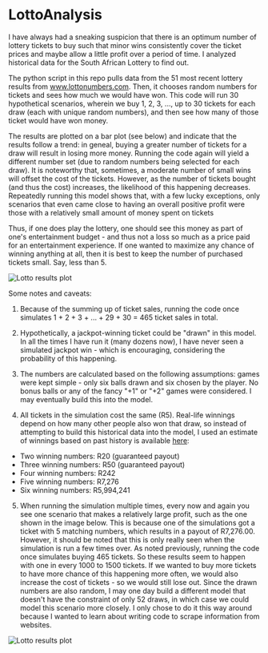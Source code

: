 # LottoAnalysis
I have always had a sneaking suspicion that there is an optimum number of lottery tickets to buy such that minor wins consistently cover the ticket prices and maybe allow a little profit over a period of time. I analyzed historical data for the South African Lottery to find out. 

The python script in this repo pulls data from the 51 most recent lottery results from www.lottonumbers.com. Then, it chooses random numbers for tickets and sees how much we would have won. This code will run 30 hypothetical scenarios, wherein we buy 1, 2, 3, ..., up to 30 tickets for each draw (each with unique random numbers), and then see how many of those ticket would have won money.

The results are plotted on a bar plot (see below) and indicate that the results follow a trend: in geneal, buying a greater number of tickets for a draw will result in losing more money. Running the code again will yield a different number set (due to random numbers being selected for each draw). It is noteworthy that, sometimes, a moderate number of small wins will offset the cost of the tickets. However, as the number of tickets bought (and thus the cost) increases, the likelihood of this happening decreases. Repeatedly running this model shows that, with a few lucky exceptions, only scenarios that even came close to having an overall positive profit were those with a relatively small amount of money spent on tickets

Thus, if one does play the lottery, one should see this money as part of one's entertainment budget - and thus not a loss so much as a price paid for an entertainment experience. If one wanted to maximize any chance of winning anything at all, then it is best to keep the number of purchased tickets small. Say, less than 5.

![Lotto results plot](https://github.com/MProx/LottoAnalysis/blob/master/Normal.png)

Some notes and caveats:
1. Because of the summing up of ticket sales, running the code once simulates 1 + 2 + 3 + ... + 29 + 30 =  465 ticket sales in total. 

2. Hypothetically, a jackpot-winning ticket could be "drawn" in this model. In all the times I have run it (many dozens now), I have never seen a simulated jackpot win - which is encouraging, considering the probability of this happening. 

3. The numbers are calculated based on the following assumptions: games were kept simple - only six balls drawn and six chosen by the player. No bonus balls or any of the fancy "+1" or "+2" games were considered. I may eventually build this into the model.

4. All tickets in the simulation cost the same (R5). Real-life winnings depend on how many other people also won that draw, so instead of attempting to build this historical data into the model, I used an estimate of winnings based on past history is available [here](https://www.lotteryresults.co.za/lotto/):
* Two winning numbers: R20 (guaranteed payout)
* Three winning numbers: R50 (guaranteed payout)
* Four winning numbers: R242
* Five winning numbers: R7,276
* Six winning numbers: R5,994,241

5. When running the simulation multiple times, every now and again you see one scenario that makes a relatively large profit, such as the one shown in the image below. This is because one of the simulations got a ticket with 5 matching numbers, which results in a payout of R7,276.00. However, it should be noted that this is only really seen when the simulation is run a few times over. As noted previously, running the code once simulates buying 465 tickets. So these results seem to happen with one in every 1000 to 1500 tickets. If we wanted to buy more tickets to have more chance of this happening more often, we would also increase the cost of tickets - so we would still lose out. Since the drawn numbers are also random, I may one day build a different model that doesn't have the constraint of only 52 draws, in which case we could model this scenario more closely. I only chose to do it this way around because I wanted to learn about writing code to scrape information from websites.

![Lotto results plot](https://github.com/MProx/LottoAnalysis/blob/master/random_win.png)

